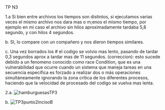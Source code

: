 TP N3

1.a Si bien entre archivos los tiempos son distintos, si ejecutamos varias veces el mismo archivo nos dara mas o m;enos el mismo tiempo, por ejemplo en mi caso el archivo sin hilos aproximadamente tardaba 5,8 segundo, y con hilos 4 segundos.

b. SI, lo compare con un compañero y nos dieron tiempos similares.

c. Una vez borrados los # el codigo se volvio mas lento, pasando de tardar 0,3 segundos aprox a tardar mas de 11 segundos.
(correccion): esto sucede debido a un fenomeno conocido como race Condition, que es una vulnerabilidad que ocurre cuando un sistema que maneja tareas en una secuencia específica es forzado a realizar dos o más operaciones simultáneamente ignorando la zona critica de los diferentes procesos, haciendo que la velocidad de procesado del codigo se vuelva mas lenta.


2.a.   ![hamburguesasTP3](https://github.com/JosueChazarreta/ASO2024TPs/assets/143630111/8455179f-ce09-4e42-8f92-cb3c3d79873a)


   b. ![TP3punto2incisoB](https://github.com/JosueChazarreta/ASO2024TPs/assets/143630111/5df31dce-1b44-421a-9d95-d1b8921da3d0)

